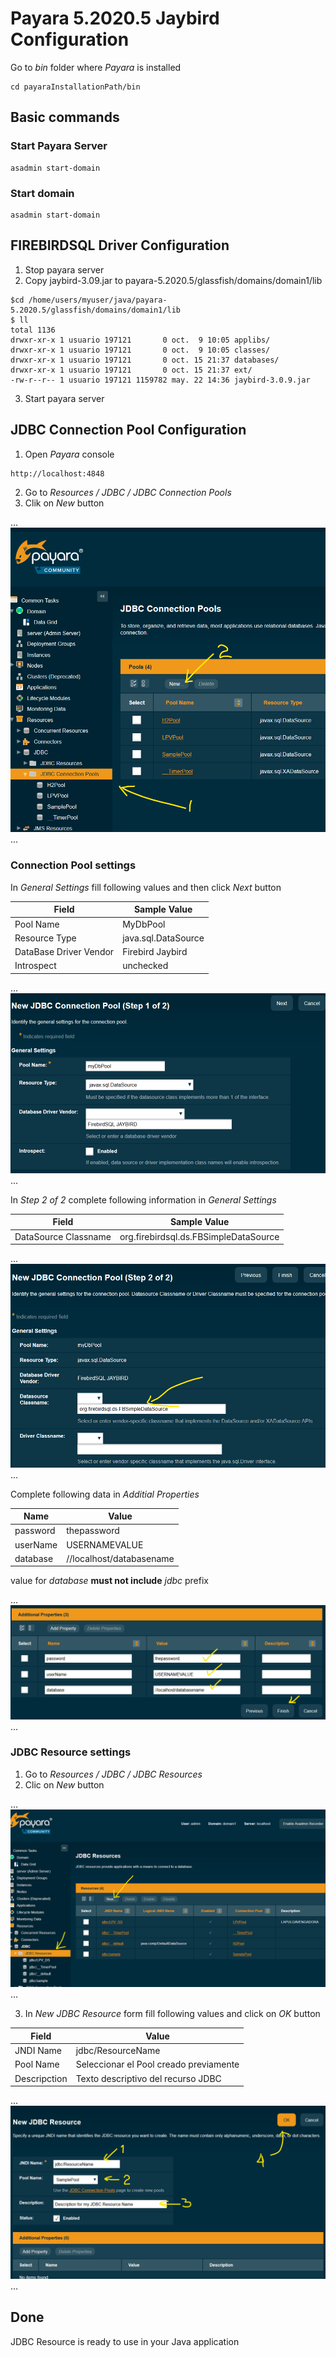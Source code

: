 # Payara 5.2020.5 Jaybird Configuration

Go to _bin_ folder where *Payara* is installed

```
cd payaraInstallationPath/bin
```

## Basic commands

### Start Payara Server

```
asadmin start-domain
```

### Start domain

```
asadmin start-domain
```

## FIREBIRDSQL Driver Configuration

1. Stop payara server 
2. Copy jaybird-3.09.jar to payara-5.2020.5/glassfish/domains/domain1/lib

```
$cd /home/users/myuser/java/payara-5.2020.5/glassfish/domains/domain1/lib
$ ll
total 1136
drwxr-xr-x 1 usuario 197121       0 oct.  9 10:05 applibs/
drwxr-xr-x 1 usuario 197121       0 oct.  9 10:05 classes/
drwxr-xr-x 1 usuario 197121       0 oct. 15 21:37 databases/
drwxr-xr-x 1 usuario 197121       0 oct. 15 21:37 ext/
-rw-r--r-- 1 usuario 197121 1159782 may. 22 14:36 jaybird-3.0.9.jar
```

3. Start payara server

## JDBC Connection Pool Configuration

1. Open _Payara_ console

```
http://localhost:4848
```

2. Go to *Resources / JDBC / JDBC Connection Pools*
3. Clik on *New* button

...
![Payara console](https://github.com/tmsanchez/devnotes/blob/master/jdbc_config_1.png)
...

### Connection Pool settings

In *General Settings* fill following values and then click  *Next* button

| Field                   | Sample Value             |
|-------------------------|--------------------------|
| Pool Name               | MyDbPool                 |
| Resource Type           | java.sql.DataSource      |
| DataBase Driver Vendor  | Firebird Jaybird         |
| Introspect              | unchecked                |

...
![Payara console](https://github.com/tmsanchez/devnotes/blob/master/jdbc_config_2.png)
...

In _Step 2 of 2_ complete following information in *General Settings*

| Field                   | Sample Value                           |
|-------------------------|----------------------------------------|
| DataSource Classname    | org.firebirdsql.ds.FBSimpleDataSource  |

...
![Payara console](https://github.com/tmsanchez/devnotes/blob/master/jdbc_config_3.png)
...

Complete following data in *Additial Properties*

| Name        | Value                           |
|-------------|---------------------------------|
| password    | thepassword                     |
| userName    | USERNAMEVALUE                   |
| database    | //localhost/databasename        |

value for *database* **must not include** *jdbc* prefix

...
![Payara console](https://github.com/tmsanchez/devnotes/blob/master/jdbc_config_4.png)
...

### JDBC Resource settings

1. Go to *Resources / JDBC / JDBC Resources*
2. Clic on *New* button

...
![Payra console](https://github.com/tmsanchez/devnotes/blob/master/jdbc_resource_1.png)
...

3. In *New JDBC Resource* form fill following values and click on *OK* button

| Field        | Value                                  |
|--------------|----------------------------------------|
| JNDI Name    | jdbc/ResourceName                      |
| Pool Name    | Seleccionar el Pool creado previamente |
| Descripction | Texto descriptivo del recurso JDBC     |

...
![Payara console](https://github.com/tmsanchez/devnotes/blob/master/jdbc_resource_2.png)
...

## Done

JDBC Resource is ready to use in your Java application